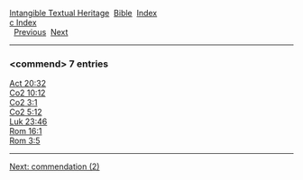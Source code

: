 [Intangible Textual Heritage](../../index)  [Bible](../index) 
[Index](index)   
[c Index](_c_)  
  [Previous](c02329)  [Next](c02331) 

------------------------------------------------------------------------

### &lt;commend&gt; 7 entries

[Act 20:32](../kjv/act020.htm#032)  
[Co2 10:12](../kjv/co2010.htm#012)  
[Co2 3:1](../kjv/co2003.htm#001)  
[Co2 5:12](../kjv/co2005.htm#012)  
[Luk 23:46](../kjv/luk023.htm#046)  
[Rom 16:1](../kjv/rom016.htm#001)  
[Rom 3:5](../kjv/rom003.htm#005)  

------------------------------------------------------------------------

[Next: commendation (2)](c02331)
